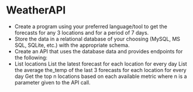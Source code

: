 # WeatherAPI
- Create a program using your preferred language/tool to get the forecasts for any 3 locations and for a period of 7 days. 
- Store the data in a relational database of your choosing (MySQL, MS SQL, SQLite, etc.) with the appropriate schema. 
- Create an API that uses the database data and provides endpoints for the following: 
- List locations
  List the latest forecast for each location for every day
  List the average the_temp of the last 3 forecasts for each location for every day
  Get the top n locations based on each available metric where n is a parameter given to the API call.
